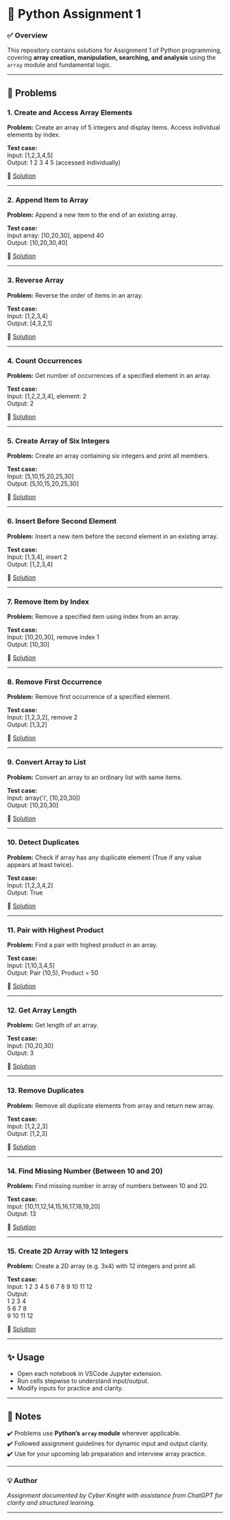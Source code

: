 # 🐍 **Python Assignment 1**

### ✅ **Overview**

This repository contains solutions for Assignment 1 of Python programming, covering **array creation, manipulation, searching, and analysis** using the `array` module and fundamental logic.

---

## 📂 **Problems**

### 1. Create and Access Array Elements

**Problem:** Create an array of 5 integers and display items. Access individual elements by index.

**Test case:**  
Input: [1,2,3,4,5]  
Output: 1 2 3 4 5 (accessed individually)

🔗 [Solution](Prog1.ipynb)

---

### 2. Append Item to Array

**Problem:** Append a new item to the end of an existing array.

**Test case:**  
Input array: [10,20,30], append 40  
Output: [10,20,30,40]

🔗 [Solution](Prog2.ipynb)

---

### 3. Reverse Array

**Problem:** Reverse the order of items in an array.

**Test case:**  
Input: [1,2,3,4]  
Output: [4,3,2,1]

🔗 [Solution](Prog3.ipynb)

---

### 4. Count Occurrences

**Problem:** Get number of occurrences of a specified element in an array.

**Test case:**  
Input: [1,2,2,3,4], element: 2  
Output: 2

🔗 [Solution](Prog4.ipynb)

---

### 5. Create Array of Six Integers

**Problem:** Create an array containing six integers and print all members.

**Test case:**  
Input: [5,10,15,20,25,30]  
Output: [5,10,15,20,25,30]

🔗 [Solution](Prog5.ipynb)

---

### 6. Insert Before Second Element

**Problem:** Insert a new item before the second element in an existing array.

**Test case:**  
Input: [1,3,4], insert 2  
Output: [1,2,3,4]

🔗 [Solution](Prog6.ipynb)

---

### 7. Remove Item by Index

**Problem:** Remove a specified item using index from an array.

**Test case:**  
Input: [10,20,30], remove index 1  
Output: [10,30]

🔗 [Solution](Prog7.ipynb)

---

### 8. Remove First Occurrence

**Problem:** Remove first occurrence of a specified element.

**Test case:**  
Input: [1,2,3,2], remove 2  
Output: [1,3,2]

🔗 [Solution](Prog8.ipynb)

---

### 9. Convert Array to List

**Problem:** Convert an array to an ordinary list with same items.

**Test case:**  
Input: array('i', [10,20,30])  
Output: [10,20,30]

🔗 [Solution](Prog9.ipynb)

---

### 10. Detect Duplicates

**Problem:** Check if array has any duplicate element (True if any value appears at least twice).

**Test case:**  
Input: [1,2,3,4,2]  
Output: True

🔗 [Solution](Prog10.ipynb)

---

### 11. Pair with Highest Product

**Problem:** Find a pair with highest product in an array.

**Test case:**  
Input: [1,10,3,4,5]  
Output: Pair (10,5), Product = 50

🔗 [Solution](Prog11.ipynb)

---

### 12. Get Array Length

**Problem:** Get length of an array.

**Test case:**  
Input: [10,20,30]  
Output: 3

🔗 [Solution](Prog12.ipynb)

---

### 13. Remove Duplicates

**Problem:** Remove all duplicate elements from array and return new array.

**Test case:**  
Input: [1,2,2,3]  
Output: [1,2,3]

🔗 [Solution](Prog13.ipynb)

---

### 14. Find Missing Number (Between 10 and 20)

**Problem:** Find missing number in array of numbers between 10 and 20.

**Test case:**  
Input: [10,11,12,14,15,16,17,18,19,20]  
Output: 13

🔗 [Solution](Prog14.ipynb)

---

### 15. Create 2D Array with 12 Integers

**Problem:** Create a 2D array (e.g. 3x4) with 12 integers and print all.

**Test case:**  
Input: 1 2 3 4 5 6 7 8 9 10 11 12  
Output:  
1 2 3 4  
5 6 7 8  
9 10 11 12

🔗 [Solution](Prog15.ipynb)

---

## ✨ **Usage**

- Open each notebook in VSCode Jupyter extension.
- Run cells stepwise to understand input/output.
- Modify inputs for practice and clarity.

---

## 🔑 **Notes**

✔️ Problems use **Python’s `array` module** wherever applicable.  
✔️ Followed assignment guidelines for dynamic input and output clarity.  
✔️ Use for your upcoming lab preparation and interview array practice.

---

### 💡 **Author**

_Assignment documented by Cyber Knight with assistance from ChatGPT for clarity and structured learning._

---

